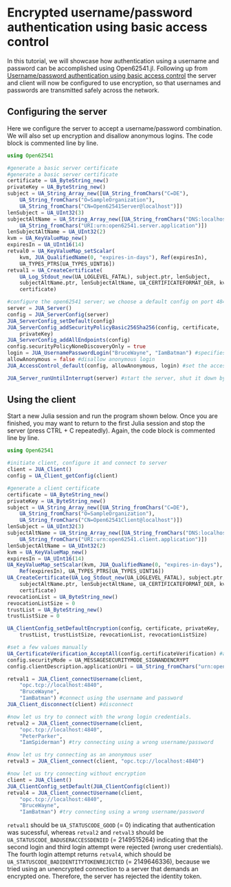 # Encrypted username/password authentication using basic access control

In this tutorial, we will showcase how authentication using a username and password can be
accomplished using Open62541.jl. Following up from [Username/password authentication using basic access control](@ref)
the server and client will now be configured to use encryption, so that usernames and
passwords are transmitted safely across the network.

## Configuring the server

Here we configure the server to accept a username/password combination. We will also set up
encryption and disallow anonymous logins. The code block is commented line by line.

```julia
using Open62541

#generate a basic server certificate
#generate a basic server certificate
certificate = UA_ByteString_new()
privateKey = UA_ByteString_new()
subject = UA_String_Array_new([UA_String_fromChars("C=DE"),
    UA_String_fromChars("O=SampleOrganization"),
    UA_String_fromChars("CN=Open62541Server@localhost")])
lenSubject = UA_UInt32(3)
subjectAltName = UA_String_Array_new([UA_String_fromChars("DNS:localhost"),
    UA_String_fromChars("URI:urn:open62541.server.application")])
lenSubjectAltName = UA_UInt32(2)
kvm = UA_KeyValueMap_new()
expiresIn = UA_UInt16(14)
retval0 = UA_KeyValueMap_setScalar(
    kvm, JUA_QualifiedName(0, "expires-in-days"), Ref(expiresIn),
    UA_TYPES_PTRS[UA_TYPES_UINT16])
retval1 = UA_CreateCertificate(
    UA_Log_Stdout_new(UA_LOGLEVEL_FATAL), subject.ptr, lenSubject,
    subjectAltName.ptr, lenSubjectAltName, UA_CERTIFICATEFORMAT_DER, kvm, privateKey,
    certificate)

#configure the open62541 server; we choose a default config on port 4840.
server = JUA_Server()
config = JUA_ServerConfig(server)
JUA_ServerConfig_setDefault(config)
JUA_ServerConfig_addSecurityPolicyBasic256Sha256(config, certificate,
    privateKey)
JUA_ServerConfig_addAllEndpoints(config)
config.securityPolicyNoneDiscoveryOnly = true
login = JUA_UsernamePasswordLogin("BruceWayne", "IamBatman") #specifies the user BruceWayne and his secret password.
allowAnonymous = false #disallow anonymous login
JUA_AccessControl_default(config, allowAnonymous, login) #set the access control inside the server config.

JUA_Server_runUntilInterrupt(server) #start the server, shut it down by pressing CTRL+C repeatedly once you are finished with it.
```

## Using the client

Start a new Julia session and run the program shown below. Once you are finished,
you may want to return to the first Julia session and stop the server (press
CTRL + C repeatedly). Again, the code block is commented line by line.

```julia
using Open62541

#initiate client, configure it and connect to server
client = JUA_Client()
config = UA_Client_getConfig(client)

#generate a client certificate
certificate = UA_ByteString_new()
privateKey = UA_ByteString_new()
subject = UA_String_Array_new([UA_String_fromChars("C=DE"),
    UA_String_fromChars("O=SampleOrganization"),
    UA_String_fromChars("CN=Open62541Client@localhost")])
lenSubject = UA_UInt32(3)
subjectAltName = UA_String_Array_new([UA_String_fromChars("DNS:localhost"),
    UA_String_fromChars("URI:urn:open62541.client.application")])
lenSubjectAltName = UA_UInt32(2)
kvm = UA_KeyValueMap_new()
expiresIn = UA_UInt16(14)
UA_KeyValueMap_setScalar(kvm, JUA_QualifiedName(0, "expires-in-days"),
    Ref(expiresIn), UA_TYPES_PTRS[UA_TYPES_UINT16])
UA_CreateCertificate(UA_Log_Stdout_new(UA_LOGLEVEL_FATAL), subject.ptr, lenSubject,
    subjectAltName.ptr, lenSubjectAltName, UA_CERTIFICATEFORMAT_DER, kvm, privateKey,
    certificate)
revocationList = UA_ByteString_new()
revocationListSize = 0
trustList = UA_ByteString_new()
trustListSize = 0

UA_ClientConfig_setDefaultEncryption(config, certificate, privateKey,
    trustList, trustListSize, revocationList, revocationListSize)

#set a few values manually
UA_CertificateVerification_AcceptAll(config.certificateVerification) #accept any server certificate
config.securityMode = UA_MESSAGESECURITYMODE_SIGNANDENCRYPT
config.clientDescription.applicationUri = UA_String_fromChars("urn:open62541.client.application")

retval1 = JUA_Client_connectUsername(client,
    "opc.tcp://localhost:4840",
    "BruceWayne",
    "IamBatman") #connect using the username and password
JUA_Client_disconnect(client) #disconnect

#now let us try to connect with the wrong login credentials.
retval2 = JUA_Client_connectUsername(client,
    "opc.tcp://localhost:4840",
    "PeterParker",
    "IamSpiderman") #try connecting using a wrong username/password

#now let us try connecting as an anonymous user
retval3 = JUA_Client_connect(client, "opc.tcp://localhost:4840")

#now let us try connecting without encryption
client = JUA_Client()
JUA_ClientConfig_setDefault(JUA_ClientConfig(client))
retval4 = JUA_Client_connectUsername(client,
    "opc.tcp://localhost:4840",
    "BruceWayne",
    "IamBatman") #try connecting using a wrong username/password
```

`retval1` should be `UA_STATUSCODE_GOOD` (= 0) indicating that authentication was sucessful,
whereas `retval2` and `retval3` should be `UA_STATUSCODE_BADUSERACCESSDENIED` (= 2149515264)
indicating that the second login and third login attempt were rejected (wrong user
credentials). The fourth login attempt returns `retval4`, which should be
`UA_STATUSCODE_BADIDENTITYTOKENREJECTED` (= 2149646336), because we tried using an
unencrypted connection to a server that demands an encrypted one. Therefore, the server has
rejected the identity token.
